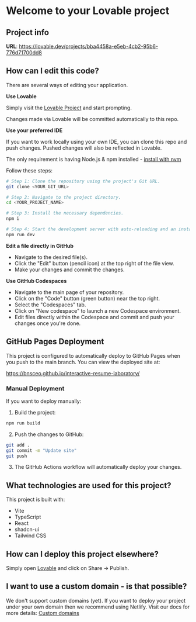 
# Welcome to your Lovable project

## Project info

**URL**: https://lovable.dev/projects/bba4458a-e5eb-4cb2-95b6-776d71700dd8

## How can I edit this code?

There are several ways of editing your application.

**Use Lovable**

Simply visit the [Lovable Project](https://lovable.dev/projects/bba4458a-e5eb-4cb2-95b6-776d71700dd8) and start prompting.

Changes made via Lovable will be committed automatically to this repo.

**Use your preferred IDE**

If you want to work locally using your own IDE, you can clone this repo and push changes. Pushed changes will also be reflected in Lovable.

The only requirement is having Node.js & npm installed - [install with nvm](https://github.com/nvm-sh/nvm#installing-and-updating)

Follow these steps:

```sh
# Step 1: Clone the repository using the project's Git URL.
git clone <YOUR_GIT_URL>

# Step 2: Navigate to the project directory.
cd <YOUR_PROJECT_NAME>

# Step 3: Install the necessary dependencies.
npm i

# Step 4: Start the development server with auto-reloading and an instant preview.
npm run dev
```

**Edit a file directly in GitHub**

- Navigate to the desired file(s).
- Click the "Edit" button (pencil icon) at the top right of the file view.
- Make your changes and commit the changes.

**Use GitHub Codespaces**

- Navigate to the main page of your repository.
- Click on the "Code" button (green button) near the top right.
- Select the "Codespaces" tab.
- Click on "New codespace" to launch a new Codespace environment.
- Edit files directly within the Codespace and commit and push your changes once you're done.

## GitHub Pages Deployment

This project is configured to automatically deploy to GitHub Pages when you push to the main branch. You can view the deployed site at:

https://bnsceo.github.io/interactive-resume-laboratory/

### Manual Deployment

If you want to deploy manually:

1. Build the project:
```sh
npm run build
```

2. Push the changes to GitHub:
```sh
git add .
git commit -m "Update site"
git push
```

3. The GitHub Actions workflow will automatically deploy your changes.

## What technologies are used for this project?

This project is built with:

- Vite
- TypeScript
- React
- shadcn-ui
- Tailwind CSS

## How can I deploy this project elsewhere?

Simply open [Lovable](https://lovable.dev/projects/bba4458a-e5eb-4cb2-95b6-776d71700dd8) and click on Share -> Publish.

## I want to use a custom domain - is that possible?

We don't support custom domains (yet). If you want to deploy your project under your own domain then we recommend using Netlify. Visit our docs for more details: [Custom domains](https://docs.lovable.dev/tips-tricks/custom-domain/)

